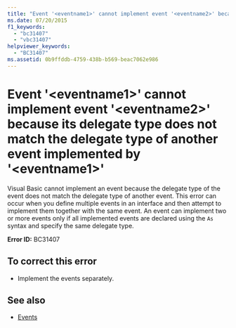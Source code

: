 ```yaml
---
title: "Event '<eventname1>' cannot implement event '<eventname2>' because its delegate type does not match the delegate type of another event implemented by '<eventname1>'"
ms.date: 07/20/2015
f1_keywords: 
  - "bc31407"
  - "vbc31407"
helpviewer_keywords: 
  - "BC31407"
ms.assetid: 0b9ffddb-4759-438b-b569-beac7062e986
---
```

# Event '\<eventname1>' cannot implement event '\<eventname2>' because its delegate type does not match the delegate type of another event implemented by '\<eventname1>'
Visual Basic cannot implement an event because the delegate type of the event does not match the delegate type of another event. This error can occur when you define multiple events in an interface and then attempt to implement them together with the same event. An event can implement two or more events only if all implemented events are declared using the `As` syntax and specify the same delegate type.  
  
 **Error ID:** BC31407  
  
## To correct this error  
  
-   Implement the events separately.  
  
## See also
- [Events](../../visual-basic/programming-guide/language-features/events/index.md)
